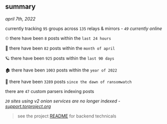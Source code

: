 
## summary
_april 7th, 2022_

currently tracking `95` groups across `135` relays & mirrors - _`49` currently online_

⏲ there have been `8` posts within the `last 24 hours`

🦈 there have been `82` posts within the `month of april`

🪐 there have been `925` posts within the `last 90 days`

🏚 there have been `1003` posts within the `year of 2022`

🦕 there have been `3289` posts `since the dawn of ransomwatch`

there are `47` custom parsers indexing posts

_`20` sites using v2 onion services are no longer indexed - [support.torproject.org](https://support.torproject.org/onionservices/v2-deprecation/)_

> see the project [README](https://github.com/thetanz/ransomwatch#ransomwatch--) for backend technicals
